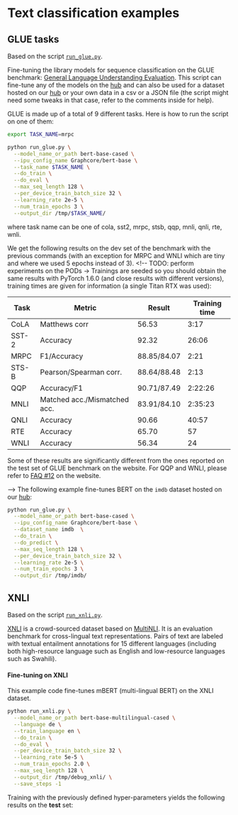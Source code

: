 <!---
Copyright 2020 The HuggingFace Team. All rights reserved.

Licensed under the Apache License, Version 2.0 (the "License");
you may not use this file except in compliance with the License.
You may obtain a copy of the License at

    http://www.apache.org/licenses/LICENSE-2.0

Unless required by applicable law or agreed to in writing, software
distributed under the License is distributed on an "AS IS" BASIS,
WITHOUT WARRANTIES OR CONDITIONS OF ANY KIND, either express or implied.
See the License for the specific language governing permissions and
limitations under the License.
-->

# Text classification examples

## GLUE tasks

Based on the script [`run_glue.py`](https://github.com/huggingface/transformers/blob/master/examples/pytorch/text-classification/run_glue.py).

Fine-tuning the library models for sequence classification on the GLUE benchmark: [General Language Understanding
Evaluation](https://gluebenchmark.com/). This script can fine-tune any of the models on the [hub](https://huggingface.co/models)
and can also be used for a dataset hosted on our [hub](https://huggingface.co/datasets) or your own data in a csv or a JSON file
(the script might need some tweaks in that case, refer to the comments inside for help).

GLUE is made up of a total of 9 different tasks. Here is how to run the script on one of them:

```bash
export TASK_NAME=mrpc

python run_glue.py \
  --model_name_or_path bert-base-cased \
  --ipu_config_name Graphcore/bert-base \
  --task_name $TASK_NAME \
  --do_train \
  --do_eval \
  --max_seq_length 128 \
  --per_device_train_batch_size 32 \
  --learning_rate 2e-5 \
  --num_train_epochs 3 \
  --output_dir /tmp/$TASK_NAME/
```

where task name can be one of cola, sst2, mrpc, stsb, qqp, mnli, qnli, rte, wnli.

We get the following results on the dev set of the benchmark with the previous commands (with an exception for MRPC and
WNLI which are tiny and where we used 5 epochs instead of 3). <!-- TODO: perform experiments on the PODs -> Trainings are seeded so you should obtain the same
results with PyTorch 1.6.0 (and close results with different versions), training times are given for information (a
single Titan RTX was used):

| Task  | Metric                       | Result      | Training time |
|-------|------------------------------|-------------|---------------|
| CoLA  | Matthews corr                | 56.53       | 3:17          |
| SST-2 | Accuracy                     | 92.32       | 26:06         |
| MRPC  | F1/Accuracy                  | 88.85/84.07 | 2:21          |
| STS-B | Pearson/Spearman corr.       | 88.64/88.48 | 2:13          |
| QQP   | Accuracy/F1                  | 90.71/87.49 | 2:22:26       |
| MNLI  | Matched acc./Mismatched acc. | 83.91/84.10 | 2:35:23       |
| QNLI  | Accuracy                     | 90.66       | 40:57         |
| RTE   | Accuracy                     | 65.70       | 57            |
| WNLI  | Accuracy                     | 56.34       | 24            |

Some of these results are significantly different from the ones reported on the test set of GLUE benchmark on the
website. For QQP and WNLI, please refer to [FAQ #12](https://gluebenchmark.com/faq) on the website.

-->
The following example fine-tunes BERT on the `imdb` dataset hosted on our [hub](https://huggingface.co/datasets):

```bash
python run_glue.py \
  --model_name_or_path bert-base-cased \
  --ipu_config_name Graphcore/bert-base \
  --dataset_name imdb  \
  --do_train \
  --do_predict \
  --max_seq_length 128 \
  --per_device_train_batch_size 32 \
  --learning_rate 2e-5 \
  --num_train_epochs 3 \
  --output_dir /tmp/imdb/
```

## XNLI

Based on the script [`run_xnli.py`](https://github.com/huggingface/transformers/examples/pytorch/text-classification/run_xnli.py).

[XNLI](https://www.nyu.edu/projects/bowman/xnli/) is a crowd-sourced dataset based on [MultiNLI](http://www.nyu.edu/projects/bowman/multinli/). It is an evaluation benchmark for cross-lingual text representations. Pairs of text are labeled with textual entailment annotations for 15 different languages (including both high-resource language such as English and low-resource languages such as Swahili).

#### Fine-tuning on XNLI

This example code fine-tunes mBERT (multi-lingual BERT) on the XNLI dataset. <!-- TODO: compute time -> It runs in 106 mins on a single tesla V100 16GB.-->

```bash
python run_xnli.py \
  --model_name_or_path bert-base-multilingual-cased \
  --language de \
  --train_language en \
  --do_train \
  --do_eval \
  --per_device_train_batch_size 32 \
  --learning_rate 5e-5 \
  --num_train_epochs 2.0 \
  --max_seq_length 128 \
  --output_dir /tmp/debug_xnli/ \
  --save_steps -1
```

Training with the previously defined hyper-parameters yields the following results on the **test** set:

<!-- TODO: insert accuracy
```bash
acc = 0.7093812375249501
```
-->
